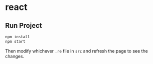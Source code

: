 # react

## Run Project

```sh
npm install
npm start
```

Then modify whichever `.re` file in `src` and refresh the page to see the changes.

